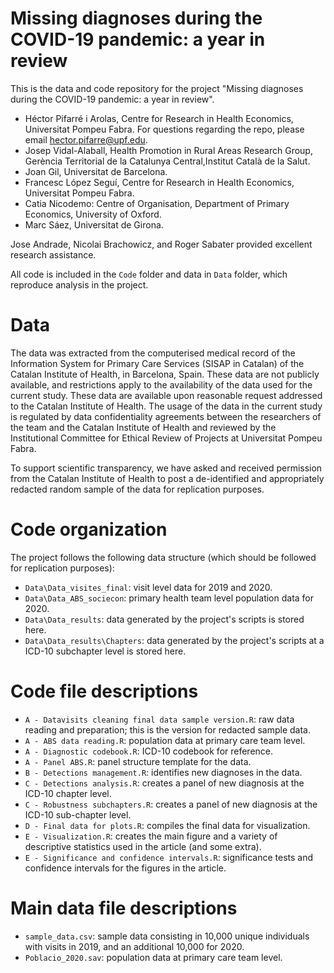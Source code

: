 # Missing diagnoses during the COVID-19 pandemic: a year in review

This is the data and code repository for the project "Missing diagnoses during the COVID-19 pandemic: a year in review".

- Héctor Pifarré i Arolas, Centre for Research in Health Economics, Universitat Pompeu Fabra. For questions regarding the repo, please email hector.pifarre@upf.edu.
- Josep Vidal-Alaball, Health Promotion in Rural Areas Research Group, Gerència Territorial de la Catalunya Central,Institut Català de la Salut.
- Joan Gil, Universitat de Barcelona.
- Francesc López Seguí, Centre for Research in Health Economics, Universitat Pompeu Fabra.
- Catia Nicodemo: Centre of Organisation, Department of Primary Economics, University of Oxford. 
- Marc Sáez, Universitat de Girona.

Jose Andrade, Nicolai Brachowicz, and Roger Sabater provided excellent research assistance.

All code is included in the `Code` folder and data in `Data` folder, which reproduce analysis in the project.

# Data
The data was extracted from the computerised medical record of the Information System for Primary Care Services (SISAP in Catalan) of the Catalan Institute of Health, in Barcelona, Spain. These data are not publicly available, and restrictions apply to the availability of the data used for the current study. These data are available upon reasonable request addressed to the Catalan Institute of Health. The usage of the data in the current study is regulated by data confidentiality agreements between the researchers of the team and the Catalan Institute of Health and reviewed by the Institutional Committee for Ethical Review of Projects at Universitat Pompeu Fabra. 

To support scientific transparency, we have asked and received permission from the Catalan Institute of Health to post a de-identified and appropriately redacted random sample of the data for replication purposes.

# Code organization
The project follows the following data structure (which should be followed for replication purposes):

- `Data\Data_visites_final`: visit level data for 2019 and 2020.
- `Data\Data_ABS_sociecon`: primary health team level population data for 2020.
- `Data\Data_results`: data generated by the project's scripts is stored here.
- `Data\Data_results\Chapters`:  data generated by the project's scripts at a ICD-10 subchapter level is stored here.

# Code file descriptions
- `A - Datavisits cleaning final data sample version.R`: raw data reading and preparation; this is the version for redacted sample data.
- `A - ABS data reading.R`: population data at primary care team level.
- `A - Diagnostic codebook.R`: ICD-10 codebook for reference.
- `A - Panel ABS.R`: panel structure template for the data.
- `B - Detections management.R`: identifies new diagnoses in the data.
- `C - Detections analysis.R`: creates a panel of new diagnosis at the ICD-10 chapter level.
- `C - Robustness subchapters.R`: creates a panel of new diagnosis at the ICD-10 sub-chapter level.
- `D - Final data for plots.R`: compiles the final data for visualization.
- `E - Visualization.R`: creates the main figure and a variety of descriptive statistics used in the article (and some extra).
- `E - Significance and confidence intervals.R`: significance tests and confidence intervals for the figures in the article.

# Main data file descriptions
- `sample_data.csv`: sample data consisting in 10,000 unique individuals with visits in 2019, and an additional 10,000 for 2020.
- `Poblacio_2020.sav`: population data at primary care team level.

